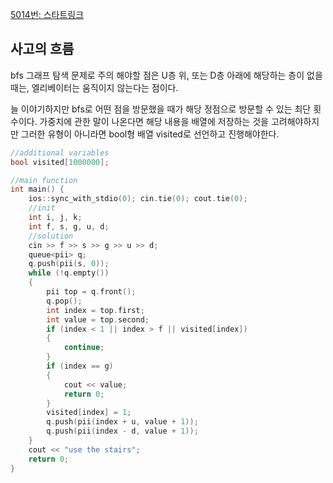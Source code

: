 [5014번: 스타트링크](https://www.acmicpc.net/problem/5014)

## 사고의 흐름

bfs 그래프 탐색 문제로 주의 해야할 점은 U층 위, 또는 D층 아래에 해당하는 층이 없을 때는, 엘리베이터는 움직이지 않는다는 점이다. 

늘 이야기하지만 bfs로 어떤 점을 방문했을 때가 해당 정점으로 방문할 수 있는 최단 횟수이다. 가중치에 관한 말이 나온다면 해당 내용을 배열에 저장하는 것을 고려해야하지만 그러한 유형이 아니라면 bool형 배열 visited로 선언하고 진행해야한다. 

```cpp
//additional variables
bool visited[1000000];

//main function
int main() {
	ios::sync_with_stdio(0); cin.tie(0); cout.tie(0);
	//init
	int i, j, k;
	int f, s, g, u, d;
	//solution
	cin >> f >> s >> g >> u >> d;
	queue<pii> q;
	q.push(pii(s, 0));
	while (!q.empty())
	{
		pii top = q.front();
		q.pop();
		int index = top.first;
		int value = top.second;
		if (index < 1 || index > f || visited[index])
		{
			continue;
		}
		if (index == g)
		{
			cout << value;
			return 0;
		}
		visited[index] = 1;
		q.push(pii(index + u, value + 1));
		q.push(pii(index - d, value + 1));
	}
	cout << "use the stairs";
	return 0;
}
```
